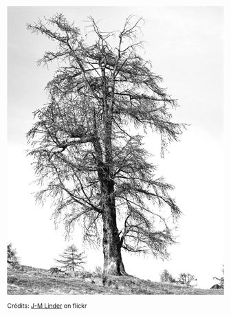 ![Evan](/images/2022-11-27.jpg)

Crédits: [J-M Linder](https://www.flickr.com/people/jmverco/) on flickr